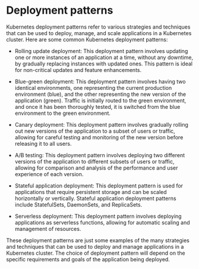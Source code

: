 # Deployment patterns
Kubernetes deployment patterns refer to various strategies and techniques that can be used to deploy, manage, and scale applications in a Kubernetes cluster. Here are some common Kubernetes deployment patterns:

* Rolling update deployment: This deployment pattern involves updating one or more instances of an application at a time, without any downtime, by gradually replacing instances with updated ones. This pattern is ideal for non-critical updates and feature enhancements.

* Blue-green deployment: This deployment pattern involves having two identical environments, one representing the current production environment (blue), and the other representing the new version of the application (green). Traffic is initially routed to the green environment, and once it has been thoroughly tested, it is switched from the blue environment to the green environment.

* Canary deployment: This deployment pattern involves gradually rolling out new versions of the application to a subset of users or traffic, allowing for careful testing and monitoring of the new version before releasing it to all users.

* A/B testing: This deployment pattern involves deploying two different versions of the application to different subsets of users or traffic, allowing for comparison and analysis of the performance and user experience of each version.

* Stateful application deployment: This deployment pattern is used for applications that require persistent storage and can be scaled horizontally or vertically. Stateful application deployment patterns include StatefulSets, DaemonSets, and ReplicaSets.

* Serverless deployment: This deployment pattern involves deploying applications as serverless functions, allowing for automatic scaling and management of resources.

These deployment patterns are just some examples of the many strategies and techniques that can be used to deploy and manage applications in a Kubernetes cluster. The choice of deployment pattern will depend on the specific requirements and goals of the application being deployed.